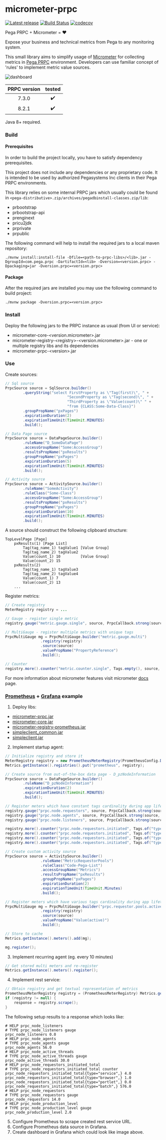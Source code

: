 # micrometer-prpc
[![Latest release](https://img.shields.io/github/release/D1le/micrometer-prpc.svg)](https://github.com/D1le/micrometer-prpc/releases/latest)
[![Build Status](https://travis-ci.com/D1le/micrometer-prpc.svg?branch=master)](https://travis-ci.com/D1le/micrometer-prpc)
[![codecov](https://codecov.io/gh/D1le/micrometer-prpc/branch/master/graph/badge.svg)](https://codecov.io/gh/D1le/micrometer-prpc)

Pega PRPC + Micrometer = :heart:

Expose your business and technical metrics from Pega to any monitoring system.

This small library aims to simplify usage of [Micrometer](https://micrometer.io) for collecting metrics in 
[Pega PRPC](https://www.pega.com/products/pega-platform) environment. Developers can use familiar concept of 'rules'
to implement metric value sources.

![dashboard](img/dashboard.jpg "dashboard")

|PRPC version|     tested       |
|:----------:|:----------------:|
|   7.3.0    |:heavy_check_mark:|
|   8.2.1    |:heavy_check_mark:|

Java 8+ required.

### Build
#### Prerequisites
In order to build the project locally, you have to satisfy dependency prerequisites.

This project does not include any dependencies or any proprietary code. 
It is intended to be used by authorized Pegasystems Inc clients in their Pega PRPC environments.

This library relies on some internal PRPC jars which usually could be found in 
`<pega-distributive>.zip/archives/pegadbinstall-classes.zip/lib`:

- prbootstrap
- prbootstrap-api
- prenginext
- pricu2jdk
- prprivate
- prpublic

The following command will help to install the required jars to a local maven repository:
```
./mvnw install:install-file -Dfile=<path-to-prpc-libs>/<lib>.jar -DgroupId=com.pega.prpc -DartifactId=<lib> -Dversion=<version.prpc> -Dpackaging=jar -Dversion.prpc=<version.prpc>
```

#### Package
After the required jars are installed you may use the following command to build project:
```
./mvnw package -Dversion.prpc=<version.prpc>
```

### Install
Deploy the following jars to the PRPC instance as usual (from UI or service):
- micrometer-core-\<version.micrometer>.jar
- micrometer-registry-\<registry>-\<version.micrometer>.jar - one or multiple registry libs and its dependencies 
- micrometer-prpc-\<version>.jar

### Use
Create sources:
```java
// Sql source
PrpcSource source = SqlSource.builder()
        .queryString("select FirstProperty as \"Tag(first)\", " +
                            "SecondProperty as \"Tag(second)\", " +
                            "ThirdProperty as \"Value(count)\" " +
                            "from {CLASS:Some-Data-Class}")
        .groupPropName("pxPages")
        .expirationDuration(2)
        .expirationTimeUnit(TimeUnit.MINUTES)
        .build();

// Data Page source
PrpcSource source = DataPageSource.builder()
        .ruleName("D_SomeDataPage")
        .accessGroupName("Some:AccessGroup")
        .resultsPropName("pxResults")
        .groupPropName("pxPages")
        .expirationDuration(5)
        .expirationTimeUnit(TimeUnit.MINUTES)
        .build();

// Activity source
PrpcSource source = ActivitySource.builder()
        .ruleName("SomeActivity")
        .ruleClass("Some-Class")
        .accessGroupName("Some:AccessGroup")
        .resultsPropName("pxResults")
        .groupPropName("pxPages")
        .expirationDuration(10)
        .expirationTimeUnit(TimeUnit.MINUTES)
        .build();
```

A source should construct the following clipboard structure:
```
TopLevelPage [Page]
    pxResults(1) [Page List]
        Tag(tag_name_1) tagValue1 [Value Group]
        Tag(tag_name_2) tagValue2
        Value(count_1) 10         [Value Group]
        Value(count_2) 15
    pxResults(2)
        Tag(tag_name_1) tagValue3
        Tag(tag_name_2) tagValue4
        Value(count_1) 7
        Value(count_2) 13
    ...
```

Register metrics:
```java
// Create registry
MeterRegistry registry = ...

// Gauge - register single metric
registry.gauge("metric.gauge.single", source, PrpcCallback.strong(source, "PropertyReference"));

// MultiGauge - register multiple metrics with unique tags
PrpcMultiGauge mg = PrpcMultiGauge.builder("metric.gauge.multi")
                .registry(registry)
                .source(source)
                .valuePropName("PropertyReference")
                .build();

// Counter
registry.more().counter("metric.counter.single", Tags.empty(), source, PrpcCallback.strong(source, "PropertyReference"));
```

For more information about micrometer features visit micrometer [docs](https://micrometer.io/docs) page.

### [Prometheus](https://prometheus.io/) + [Grafana](https://grafana.com/) example
1. Deploy libs:
- [micrometer-prpc.jar](https://github.com/D1le/micrometer-prpc/releases/latest)
- [micrometer-core.jar](https://search.maven.org/search?q=g:io.micrometer%20AND%20a:micrometer-core%20AND%20v:1.1*%20&core=gav)
- [micrometer-registry-prometheus.jar](https://search.maven.org/search?q=g:io.micrometer%20AND%20a:micrometer-registry-prometheus%20AND%20v:1.1*)
- [simpleclient_common.jar](https://search.maven.org/search?q=g:io.prometheus%20AND%20a:simpleclient_common%20AND%20v:0.5.0)
- [simpleclient.jar](https://search.maven.org/search?q=g:io.prometheus%20AND%20a:simpleclient%20AND%20v:0.5.0)

2. Implement startup agent:
```java
// Initialize registry and store it
MeterRegistry registry = new PrometheusMeterRegistry(PrometheusConfig.DEFAULT);
Metrics.getInstance().registries().put("prometheus", registry);

// Create source from out-of-the-box data page - D_pzNodeInformation
PrpcSource source = DataPageSource.builder()
        .ruleName("D_pzNodeInformation")
        .expirationDuration(2)
        .expirationTimeUnit(TimeUnit.MINUTES)
        .build();

// Register meters which have constant tags cardinality during app lifetime
registry.gauge("prpc.node.requestors", source, PrpcCallback.strong(source, "pxNumberRequestors"));
registry.gauge("prpc.node.agents", source, PrpcCallback.strong(source, "pxNumberAgents"));
registry.gauge("prpc.node.listeners", source, PrpcCallback.strong(source, "pxNumberListeners"));

registry.more().counter("prpc.node.requestors.initiated", Tags.of("type", "browser"), source, PrpcCallback.strong(source, "pxNumberBrowserInitiatedRequestorStarts"));
registry.more().counter("prpc.node.requestors.initiated", Tags.of("type", "batch"), source, PrpcCallback.strong(source, "pxNumberBatchInitiatedRequestorStarts"));
registry.more().counter("prpc.node.requestors.initiated", Tags.of("type", "service"), source, PrpcCallback.strong(source, "pxNumberServiceInitiatedRequestorStarts"));
registry.more().counter("prpc.node.requestors.initiated", Tags.of("type", "portlet"), source, PrpcCallback.strong(source, "pxNumberPortletInitiatedRequestorStarts"));

// Create custom activity source
PrpcSource source = ActivitySource.builder()
                .ruleName("MetricRequestorPools")
                .ruleClass("Code-Pega-List")
                .accessGroupName("Metrics")
                .resultsPropName("pxResults")
                .groupPropName("pxPages")
                .expirationDuration(2)
                .expirationTimeUnit(TimeUnit.Minutes)
                .build();

// Register meters which have various tags cardinality during app lifetime
PrpcMultiGauge mg = PrpcMultiGauge.builder("prpc.requestor.pools.active")
                .registry(registry)
                .source(source)
                .valuePropName("Value(active)")
                .build();

// Store to cache
Metrics.getInstance().meters().add(mg);

mg.register();
```

3. Implement recurring agent (eg. every 10 minutes)
```java
// Get stored multi meters and re-register
Metrics.getInstance().meters().register();
```

4. Implement rest service:
```java
// Obtain registry and get textual representation of metrics
PrometheusMeterRegistry registry = (PrometheusMeterRegistry) Metrics.getInstance().registries().get("prometheus");
if (registry != null) {
    response = registry.scrape();
}
```

The following setup results to a response which looks like:
```
# HELP prpc_node_listeners  
# TYPE prpc_node_listeners gauge
prpc_node_listeners 0.0
# HELP prpc_node_agents  
# TYPE prpc_node_agents gauge
prpc_node_agents 56.0
# HELP prpc_node_active_threads  
# TYPE prpc_node_active_threads gauge
prpc_node_active_threads 30.0
# HELP prpc_node_requestors_initiated_total  
# TYPE prpc_node_requestors_initiated_total counter
prpc_node_requestors_initiated_total{type="service",} 4.0
prpc_node_requestors_initiated_total{type="browser",} 1.0
prpc_node_requestors_initiated_total{type="portlet",} 0.0
prpc_node_requestors_initiated_total{type="batch",} 576.0
# HELP prpc_node_requestors  
# TYPE prpc_node_requestors gauge
prpc_node_requestors 14.0
# HELP prpc_node_production_level  
# TYPE prpc_node_production_level gauge
prpc_node_production_level 2.0
``` 

5. Configure Prometheus to scrape created rest service URL.
6. Configure Prometheus data source in Grafana.
7. Create dashboard in Grafana which could look like image above.
